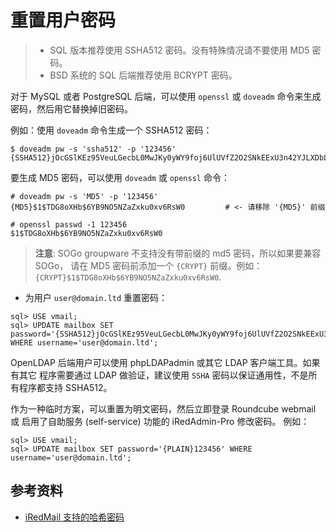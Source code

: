 # 重置用户密码

> * SQL 版本推荐使用 SSHA512 密码。没有特殊情况请不要使用 MD5 密码。
> * BSD 系统的 SQL 后端推荐使用 BCRYPT 密码。

对于 MySQL 或者 PostgreSQL 后端，可以使用 `openssl` 或 `doveadm` 命令来生成
密码，然后用它替换掉旧密码。

例如：使用 `doveadm` 命令生成一个 SSHA512 密码：

```
$ doveadm pw -s 'ssha512' -p '123456'
{SSHA512}jOcGSlKEz95VeuLGecbL0MwJKy0yWY9foj6UlUVfZ2O2SNkEExU3n42YJLXDbLnu3ghnIRBkwDMsM31q7OI0jY5B/5E=
```

要生成 MD5 密码，可以使用 `doveadm` 或 `openssl` 命令：

```
# doveadm pw -s 'MD5' -p '123456'
{MD5}$1$TDG8oXHb$6YB9NO5NZaZxku0xv6RsW0         # <- 请移除 '{MD5}' 前缀

# openssl passwd -1 123456
$1$TDG8oXHb$6YB9NO5NZaZxku0xv6RsW0
```

> __注意__: SOGo groupware 不支持没有带前缀的 md5 密码，所以如果要兼容 SOGo，
> 请在 MD5 密码前添加一个 `{CRYPT}` 前缀。例如：
> `{CRYPT}$1$TDG8oXHb$6YB9NO5NZaZxku0xv6RsW0`.

* 为用户 `user@domain.ltd` 重置密码：

```
sql> USE vmail;
sql> UPDATE mailbox SET password='{SSHA512}jOcGSlKEz95VeuLGecbL0MwJKy0yWY9foj6UlUVfZ2O2SNkEExU3n42YJLXDbLnu3ghnIRBkwDMsM31q7OI0jY5B/5E=' WHERE username='user@domain.ltd';
```

OpenLDAP 后端用户可以使用 phpLDAPadmin 或其它 LDAP 客户端工具。如果有其它
程序需要通过 LDAP 做验证，建议使用 `SSHA` 密码以保证通用性，不是所有程序都支持
SSHA512。

作为一种临时方案，可以重置为明文密码，然后立即登录 Roundcube webmail 或
启用了自助服务 (self-service) 功能的 iRedAdmin-Pro 修改密码。
例如：

```
sql> USE vmail;
sql> UPDATE mailbox SET password='{PLAIN}123456' WHERE username='user@domain.ltd';
```

## 参考资料

* [iRedMail 支持的哈希密码](./password.hashes.html)
